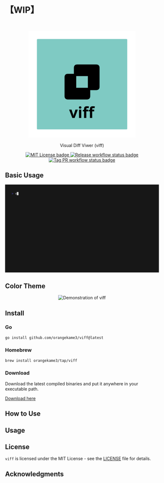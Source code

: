 # 【WIP】

<br>
<p align="center">
<img src="img/viff.png" alt="Viewer of Diff" height="350" width="350"/>
</p>

<p align="center">
Visual Diff Viwer (viff)
</p>

<p align="center">
<a href="https://opensource.org/licenses/MIT">
<img src="https://img.shields.io/badge/License-MIT-yellow.svg" alt="MIT License badge">
</a>
<a href="https://pkg.go.dev/github.com/orangekame3/viff">
<img src="https://github.com/orangekame3/viff/actions/workflows/release.yml/badge.svg" alt="Release workflow status badge">
</a>
<a href="https://github.com/orangekame3/viff/actions/workflows/tagpr.yml">
<img src="https://github.com/orangekame3/viff/actions/workflows/tagpr.yml/badge.svg" alt="Tag PR workflow status badge">
</a>
</p>


## Basic Usage

<p align="center">
<img src="img/demo.gif" alt="Demonstration of viff" height="auto" width="auto"/>
</p>

## Color Theme

<p align="center">
<img src="img/demo-configure.gif" alt="Demonstration of viff" height="auto" width="auto"/>
</p>

## Install

### Go

```shell
go install github.com/orangekame3/viff@latest
```

### Homebrew

```shell
brew install orangekame3/tap/viff
```

### Download

Download the latest compiled binaries and put it anywhere in your executable path.

[Download here](https://github.com/orangekame3/viff/releases)

## How to Use

## Usage

## License

`viff` is licensed under the MIT License - see the [LICENSE](./LICENSE) file for details.

## Acknowledgments
